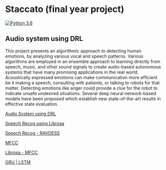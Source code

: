 # Staccato (final year project)
[![Python 3.6](https://img.shields.io/badge/python-3.6-yellow.svg)](https://www.python.org/downloads/release/python-360/)

## Audio system using DRL
This project presents an algorithmic approach to detecting human emotions, by analyzing various vocal and speech patterns. Various algorithms are employed in an ensemble approach to learning directly from speech, music, and other sound signals to create audio-based autonomous systems that have many promising applications in the real world. Acoustically expressed emotions can make communication more efficient be it making a speech, consulting with patients, or talking to robots for that matter. Detecting emotions like anger could provide a clue for the robot to indicate unsafe undesired situations. Several deep neural network-based models have been proposed which establish new state-of-the-art results in effective state evaluation.

[Audio System using DRL](https://www.youtube.com/playlist?list=PL-wATfeyAMNqIee7cH3q1bh4QJFAaeNv0)

[Speech Recog using Librosa](https://github.com/rudrajikadra/Speech-Emotion-Recognition-using-Librosa-library-and-MLPClassifier/blob/master/Speech_Emotion_Recognition_Notebook.ipynb)

[Speech Recog - RAVDESS](https://towardsdatascience.com/speech-emotion-recognition-using-ravdess-audio-dataset-ce19d162690)

[MFCC](https://towardsdatascience.com/learning-from-audio-the-mel-scale-mel-spectrograms-and-mel-frequency-cepstral-coefficients-f5752b6324a8)

[Librosa - MFCC](https://librosa.org/doc/latest/generated/librosa.feature.mfcc.html#librosa.feature.mfcc)

[GRU | LSTM](https://www.kaggle.com/thebrownviking20/intro-to-recurrent-neural-networks-lstm-gru)

